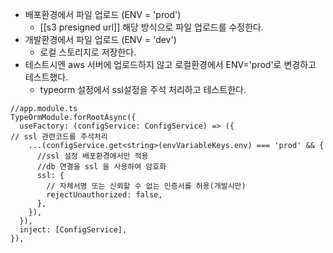 - 배포환경에서 파일 업로드 (ENV = 'prod')
	- [[s3 presigned url]] 해당 방식으로 파일 업로드를 수정한다.
- 개발환경에서 파일 업로드 (ENV = 'dev')
	- 로컬 스토리지로 저장한다.
- 테스트시엔 aws 서버에 업로드하지 않고 로컬환경에서 ENV='prod'로 변경하고 테스트했다. 
	- typeorm 설정에서 ssl설정을 주석 처리하고 테스트한다.
```node
//app.module.ts
TypeOrmModule.forRootAsync({  
  useFactory: (configService: ConfigService) => ({
// ssl 관련코드를 주석처리
	...(configService.get<string>(envVariableKeys.env) === 'prod' && {  
      //ssl 설정 배포환경에서만 적용  
      //db 연결을 ssl 을 사용하여 암호화  
      ssl: {  
        // 자체서명 또는 신뢰할 수 없는 인증서를 허용(개발시만)  
        rejectUnauthorized: false,  
      },  
    }),  
  }),  
  inject: [ConfigService],  
}),
```
